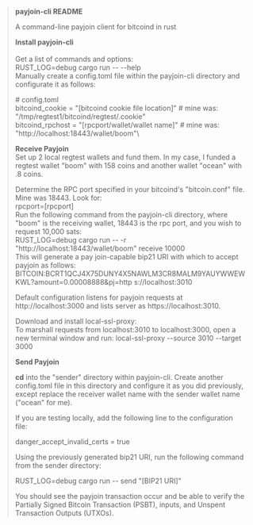 > **payjoin-cli README**
>
> A command-line payjoin client for bitcoind in rust
>
> **Install payjoin-cli**\
> \
> Get a list of commands and options:\
> RUST_LOG=debug cargo run \-- \--help\
> Manually create a config.toml file within the payjoin-cli directory
> and configurate it as follows:
>
> \# config.toml\
> bitcoind_cookie = "\[bitcoind cookie file location\]" \# mine was:
> \"/tmp/regtest1/bitcoind/regtest/.cookie\" \
> bitcoind_rpchost = "\[rpcport/wallet/wallet name\]" \# mine was:
> \"http://localhost:18443/wallet/boom"\
>
> **Receive Payjoin**\
> Set up 2 local regtest wallets and fund them. In my case, I funded a
> regtest wallet "boom" with 158 coins and another wallet "ocean" with
> .8 coins.
>
> Determine the RPC port specified in your bitcoind's "bitcoin.conf"
> file. Mine was 18443. Look for:\
> rpcport=\[rpcport\]\
> Run the following command from the payjoin-cli directory, where "boom"
> is the receiving wallet, 18443 is the rpc port, and you wish to
> request 10,000 sats:\
> RUST_LOG=debug cargo run \-- -r "http://localhost:18443/wallet/boom"
> receive 10000\
> This will generate a pay join-capable bip21 URI with which to accept
> payjoin as follows:\
> BITCOIN:BCRT1QCJ4X75DUNY4X5NAWLM3CR8MALM9YAUYWWEWKWL?amount=0.00008888&pj=http
> s://localhost:3010
>
> Default configuration listens for payjoin requests at
> http://localhost:3000 and lists server as https://localhost:3010.
>
> Download and install local-ssl-proxy:\
> To marshall requests from localhost:3010 to localhost:3000, open a new
> terminal window and run: local-ssl-proxy \--source 3010 \--target 3000
>
> **Send Payjoin**
>
> **cd** into the "sender" directory within payjoin-cli. Create another
> config.toml file in this directory and configure it as you did
> previously, except replace the receiver wallet name with the sender
> wallet name ("ocean" for me).
>
> If you are testing locally, add the following line to the
> configuration file:
>
> danger_accept_invalid_certs = true
>
> Using the previously generated bip21 URI, run the following command
> from the sender directory:
>
> RUST_LOG=debug cargo run \-- send "\[BIP21 URI\]"
>
> You should see the payjoin transaction occur and be able to verify the
> Partially Signed Bitcoin Transaction (PSBT), inputs, and Unspent
> Transaction Outputs (UTXOs).
